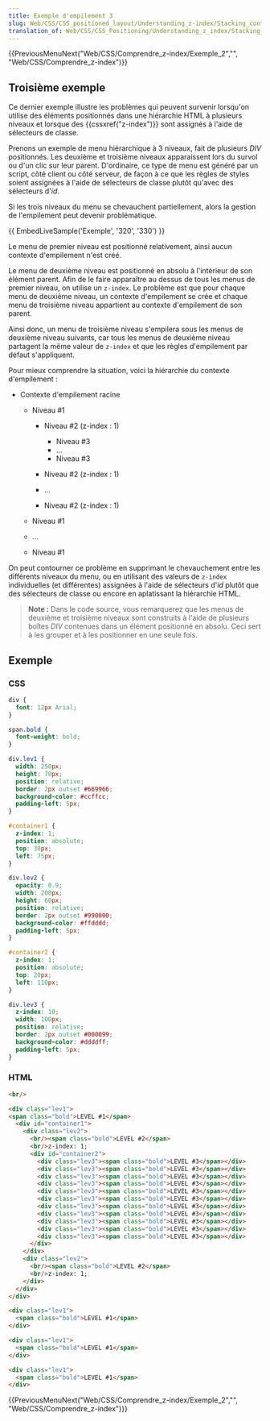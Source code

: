 ```yaml
---
title: Exemple d'empilement 3
slug: Web/CSS/CSS_positioned_layout/Understanding_z-index/Stacking_context_example_3
translation_of: Web/CSS/CSS_Positioning/Understanding_z_index/Stacking_context_example_3
---
```


{{PreviousMenuNext("Web/CSS/Comprendre_z-index/Exemple_2","", "Web/CSS/Comprendre_z-index")}}

## Troisième exemple

Ce dernier exemple illustre les problèmes qui peuvent survenir lorsqu'on utilise des éléments positionnés dans une hiérarchie HTML à plusieurs niveaux et lorsque des {{cssxref("z-index")}} sont assignés à l'aide de sélecteurs de classe.

Prenons un exemple de menu hiérarchique à 3 niveaux, fait de plusieurs _DIV_ positionnés. Les deuxième et troisième niveaux apparaissent lors du survol ou d'un clic sur leur parent. D'ordinaire, ce type de menu est généré par un script, côté client ou côté serveur, de façon à ce que les règles de styles soient assignées à l'aide de sélecteurs de classe plutôt qu'avec des sélecteurs d'_id_.

Si les trois niveaux du menu se chevauchent partiellement, alors la gestion de l'empilement peut devenir problématique.

{{ EmbedLiveSample('Exemple', '320', '330') }}

Le menu de premier niveau est positionné relativement, ainsi aucun contexte d'empilement n'est créé.

Le menu de deuxième niveau est positionné en absolu à l'intérieur de son élément parent. Afin de le faire apparaître au dessus de tous les menus de premier niveau, on utilise un `z-index`. Le problème est que pour chaque menu de deuxième niveau, un contexte d'empilement se crée et chaque menu de troisième niveau appartient au contexte d'empilement de son parent.

Ainsi donc, un menu de troisième niveau s'empilera sous les menus de deuxième niveau suivants, car tous les menus de deuxième niveau partagent la même valeur de `z-index` et que les règles d'empilement par défaut s'appliquent.

Pour mieux comprendre la situation, voici la hiérarchie du contexte d'empilement&nbsp;:

- Contexte d'empilement racine

  - Niveau #1

    - Niveau #2 (z-index&nbsp;: 1)

      - Niveau #3
      - …
      - Niveau #3

    - Niveau #2 (z-index&nbsp;: 1)
    - …
    - Niveau #2 (z-index&nbsp;: 1)

  - Niveau #1
  - …
  - Niveau #1

On peut contourner ce problème en supprimant le chevauchement entre les différents niveaux du menu, ou en utilisant des valeurs de `z-index` individuelles (et différentes) assignées à l'aide de sélecteurs d'_id_ plutôt que des sélecteurs de classe ou encore en aplatissant la hiérarchie HTML.

> **Note :** Dans le code source, vous remarquerez que les menus de deuxième et troisième niveaux sont construits à l'aide de plusieurs boîtes _DIV_ contenues dans un élément positionné en absolu. Ceci sert à les grouper et à les positionner en une seule fois.

## Exemple

### CSS

```css
div {
  font: 12px Arial;
}

span.bold {
  font-weight: bold;
}

div.lev1 {
  width: 250px;
  height: 70px;
  position: relative;
  border: 2px outset #669966;
  background-color: #ccffcc;
  padding-left: 5px;
}

#container1 {
  z-index: 1;
  position: absolute;
  top: 30px;
  left: 75px;
}

div.lev2 {
  opacity: 0.9;
  width: 200px;
  height: 60px;
  position: relative;
  border: 2px outset #990000;
  background-color: #ffdddd;
  padding-left: 5px;
}

#container2 {
  z-index: 1;
  position: absolute;
  top: 20px;
  left: 110px;
}

div.lev3 {
  z-index: 10;
  width: 100px;
  position: relative;
  border: 2px outset #000099;
  background-color: #ddddff;
  padding-left: 5px;
}
```

### HTML

```html
<br/>

<div class="lev1">
<span class="bold">LEVEL #1</span>
  <div id="container1">
    <div class="lev2">
      <br/><span class="bold">LEVEL #2</span>
      <br/>z-index: 1;
      <div id="container2">
        <div class="lev3"><span class="bold">LEVEL #3</span></div>
        <div class="lev3"><span class="bold">LEVEL #3</span></div>
        <div class="lev3"><span class="bold">LEVEL #3</span></div>
        <div class="lev3"><span class="bold">LEVEL #3</span></div>
        <div class="lev3"><span class="bold">LEVEL #3</span></div>
        <div class="lev3"><span class="bold">LEVEL #3</span></div>
        <div class="lev3"><span class="bold">LEVEL #3</span></div>
        <div class="lev3"><span class="bold">LEVEL #3</span></div>
        <div class="lev3"><span class="bold">LEVEL #3</span></div>
        <div class="lev3"><span class="bold">LEVEL #3</span></div>
        <div class="lev3"><span class="bold">LEVEL #3</span></div>
      </div>
    </div>
    <div class="lev2">
      <br/><span class="bold">LEVEL #2</span>
      <br/>z-index: 1;
    </div>
  </div>
</div>

<div class="lev1">
  <span class="bold">LEVEL #1</span>
</div>

<div class="lev1">
  <span class="bold">LEVEL #1</span>
</div>

<div class="lev1">
  <span class="bold">LEVEL #1</span>
</div>
```

{{PreviousMenuNext("Web/CSS/Comprendre_z-index/Exemple_2","", "Web/CSS/Comprendre_z-index")}}
